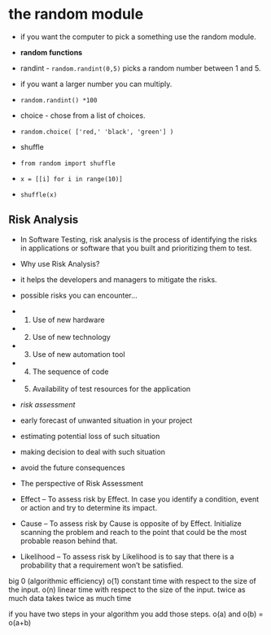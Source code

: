 # the random module
- if you want the computer to pick a something use the random module.

- **random functions**

- randint - `random.randint(0,5)` picks a random number between 1 and 5.

- if you want a larger number you can multiply.
- `random.randint() *100`

- choice - chose from a list of choices.
-  `random.choice( ['red,' 'black', 'green'] )`

- shuffle 
- `from random import shuffle`
- `x = [[i] for i in range(10)]`
- `shuffle(x)`

## Risk Analysis

- In Software Testing, risk analysis is the process of identifying the risks in applications or software that you built and prioritizing them to test.

- Why use Risk Analysis?
- it helps the developers and managers to mitigate the risks. 
- possible risks you can encounter...
- 1. Use of new hardware
- 2. Use of new technology
- 3. Use of new automation tool
- 4. The sequence of code
- 5. Availability of test resources for the application

- *risk assessment*
- early forecast of unwanted situation in your project
- estimating potential loss of such situation
- making decision to deal with such situation
- avoid the future consequences

- The perspective of Risk Assessment
- Effect – To assess risk by Effect. In case you identify a condition, event or action and try to determine its impact.

- Cause – To assess risk by Cause is opposite of by Effect. Initialize scanning the problem and reach to the point that could be the most probable reason behind that.

- Likelihood – To assess risk by Likelihood is to say that there is a probability that a requirement won’t be satisfied.

big 0 (algorithmic efficiency)
    o(1) constant time with respect to the size of the input.
    o(n) linear time with respect to the size of the input. twice as much data takes twice as much time

if you have two steps in your algorithm you add those steps.
o(a) and o(b) = o(a+b)